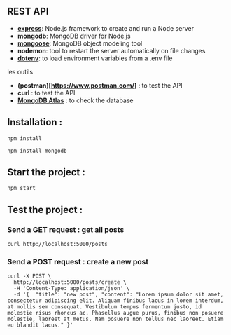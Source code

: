 ## REST API

- **[express](https://expressjs.com/)**: Node.js framework to create and run a Node server
- **mongodb**: MongoDB driver for Node.js
- **[mongoose](https://mongoosejs.com/docs/index.html)**: MongoDB object modeling tool
- **nodemon**: tool to restart the server automatically on file changes
- **[dotenv](https://www.npmjs.com/package/dotenv)**: to load environment variables from a .env file

les outils

- **(postman)[https://www.postman.com/]** : to test the API
- **curl** : to test the API
- **[MongoDB Atlas](https://cloud.mongodb.com/v2/64b917401dc5d758befbbec6#/clusters)** : to check the database

## Installation :

`npm install`

`npm install mongodb`

## Start the project :

`npm start`

## Test the project :

### Send a GET request : get all posts

`curl http://localhost:5000/posts`

### Send a POST request : create a new post

```
curl -X POST \
  http://localhost:5000/posts/create \
  -H 'Content-Type: application/json' \
  -d '{  "title": "new post", "content": "Lorem ipsum dolor sit amet, consectetur adipiscing elit. Aliquam finibus lacus in lorem interdum, at mollis sem consequat. Vestibulum tempus fermentum justo, id molestie risus rhoncus ac. Phasellus augue purus, finibus non posuere molestie, laoreet at metus. Nam posuere non tellus nec laoreet. Etiam eu blandit lacus." }'
```
